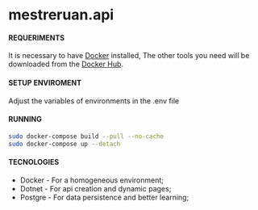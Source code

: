 # mestreruan.api


#### REQUERIMENTS
It is necessary to have [Docker](https://www.docker.com/) installed, The other tools you need will be downloaded from the [Docker Hub](https://hub.docker.com/).

#### SETUP ENVIROMENT
Adjust the variables of environments in the .env file

#### RUNNING
```sh
sudo docker-compose build --pull --no-cache
sudo docker-compose up --detach
```

#### TECNOLOGIES
* Docker - For a homogeneous environment;
* Dotnet - For api creation and dynamic pages;
* Postgre - For data persistence and better learning;